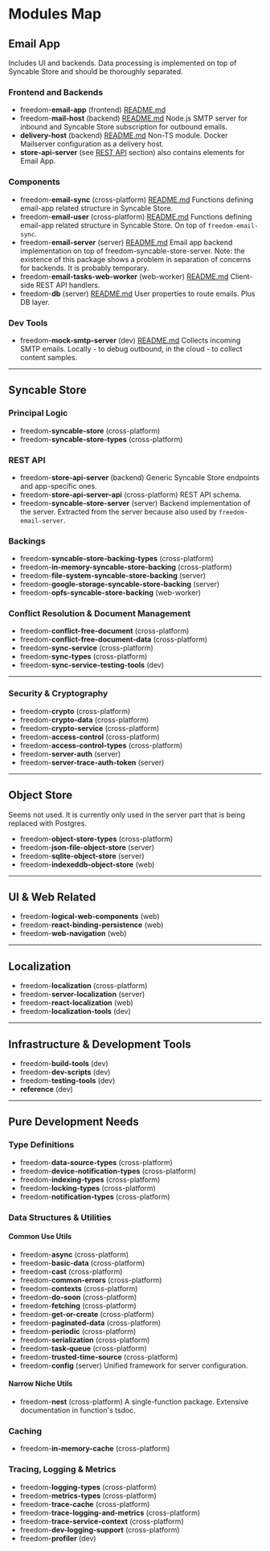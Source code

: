 # Modules Map

## Email App

Includes UI and backends.
Data processing is implemented on top of Syncable Store and should be thoroughly separated.

### Frontend and Backends
- freedom-**email-app** (frontend) [README.md](../../code/apps/freedom-email-app/README.md)
- freedom-**mail-host** (backend) [README.md](../../code/backends/freedom-mail-host/README.md)
  Node.js SMTP server for inbound and Syncable Store subscription for outbound emails.
- **delivery-host** (backend) [README.md](../../code/backends/delivery-host/README.md)
  Non-TS module. Docker Mailserver configuration as a delivery host.
- **store-api-server** (see [REST API](#rest-api) section) also contains elements for Email App.

### Components
- freedom-**email-sync** (cross-platform) [README.md](../../code/cross-platform-packages/freedom-email-sync/README.md)
  Functions defining email-app related structure in Syncable Store.
- freedom-**email-user** (cross-platform) [README.md](../../code/cross-platform-packages/freedom-email-user/README.md)
  Functions defining email-app related structure in Syncable Store. On top of `freedom-email-sync`.
- freedom-**email-server** (server) [README.md](../../code/server-packages/freedom-email-server/README.md)
  Email app backend implementation on top of freedom-syncable-store-server.
  Note: the existence of this package shows a problem in separation of concerns for backends. It is probably temporary.
- freedom-**email-tasks-web-worker** (web-worker) [README.md](../../code/web-worker-packages/freedom-email-tasks-web-worker/README.md)
  Client-side REST API handlers.
- freedom-**db** (server) [README.md](../../code/server-packages/freedom-db/README.md)
  User properties to route emails. Plus DB layer.

### Dev Tools
- freedom-**mock-smtp-server** (dev) [README.md](../../code/dev-packages/freedom-mock-smtp-server/README.md)
  Collects incoming SMTP emails. Locally - to debug outbound, in the cloud - to collect content samples.

---

## Syncable Store

### Principal Logic
- freedom-**syncable-store** (cross-platform)
- freedom-**syncable-store-types** (cross-platform)

### REST API
- freedom-**store-api-server** (backend)
  Generic Syncable Store endpoints and app-specific ones.
- freedom-**store-api-server-api** (cross-platform)
  REST API schema.
- freedom-**syncable-store-server** (server)
  Backend implementation of the server. Extracted from the server because also used by `freedom-email-server`.

### Backings
- freedom-**syncable-store-backing-types** (cross-platform)
- freedom-**in-memory-syncable-store-backing** (cross-platform)
- freedom-**file-system-syncable-store-backing** (server)
- freedom-**google-storage-syncable-store-backing** (server)
- freedom-**opfs-syncable-store-backing** (web-worker)

### Conflict Resolution & Document Management
- freedom-**conflict-free-document** (cross-platform)
- freedom-**conflict-free-document-data** (cross-platform)
- freedom-**sync-service** (cross-platform)
- freedom-**sync-types** (cross-platform)
- freedom-**sync-service-testing-tools** (dev)

---

### Security & Cryptography
- freedom-**crypto** (cross-platform)
- freedom-**crypto-data** (cross-platform)
- freedom-**crypto-service** (cross-platform)
- freedom-**access-control** (cross-platform)
- freedom-**access-control-types** (cross-platform)
- freedom-**server-auth** (server)
- freedom-**server-trace-auth-token** (server)

---

## Object Store
Seems not used. It is currently only used in the server part that is being replaced with Postgres.

- freedom-**object-store-types** (cross-platform)
- freedom-**json-file-object-store** (server)
- freedom-**sqlite-object-store** (server)
- freedom-**indexeddb-object-store** (web)

---

## UI & Web Related
- freedom-**logical-web-components** (web)
- freedom-**react-binding-persistence** (web)
- freedom-**web-navigation** (web)

---

## Localization
- freedom-**localization** (cross-platform)
- freedom-**server-localization** (server)
- freedom-**react-localization** (web)
- freedom-**localization-tools** (dev)

---

## Infrastructure & Development Tools
- freedom-**build-tools** (dev)
- freedom-**dev-scripts** (dev)
- freedom-**testing-tools** (dev)
- **reference** (dev)

---

## Pure Development Needs

### Type Definitions
- freedom-**data-source-types** (cross-platform)
- freedom-**device-notification-types** (cross-platform)
- freedom-**indexing-types** (cross-platform)
- freedom-**locking-types** (cross-platform)
- freedom-**notification-types** (cross-platform)

### Data Structures & Utilities
#### Common Use Utils
- freedom-**async** (cross-platform)
- freedom-**basic-data** (cross-platform)
- freedom-**cast** (cross-platform)
- freedom-**common-errors** (cross-platform)
- freedom-**contexts** (cross-platform)
- freedom-**do-soon** (cross-platform)
- freedom-**fetching** (cross-platform)
- freedom-**get-or-create** (cross-platform)
- freedom-**paginated-data** (cross-platform)
- freedom-**periodic** (cross-platform)
- freedom-**serialization** (cross-platform)
- freedom-**task-queue** (cross-platform)
- freedom-**trusted-time-source** (cross-platform)
- freedom-**config** (server)
  Unified framework for server configuration.

#### Narrow Niche Utils
- freedom-**nest** (cross-platform)
  A single-function package. Extensive documentation in function's tsdoc.

### Caching
- freedom-**in-memory-cache** (cross-platform)

### Tracing, Logging & Metrics
- freedom-**logging-types** (cross-platform)
- freedom-**metrics-types** (cross-platform)
- freedom-**trace-cache** (cross-platform)
- freedom-**trace-logging-and-metrics** (cross-platform)
- freedom-**trace-service-context** (cross-platform)
- freedom-**dev-logging-support** (cross-platform)
- freedom-**profiler** (dev)
